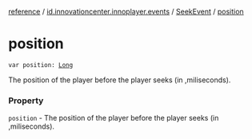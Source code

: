 [reference](../../index.md) / [id.innovationcenter.innoplayer.events](../index.md) / [SeekEvent](index.md) / [position](./position.md)

# position

`var position: `[`Long`](https://kotlinlang.org/api/latest/jvm/stdlib/kotlin/-long/index.html)

The position of the player before the player seeks (in ,miliseconds).

### Property

`position` - The position of the player before the player seeks (in ,miliseconds).